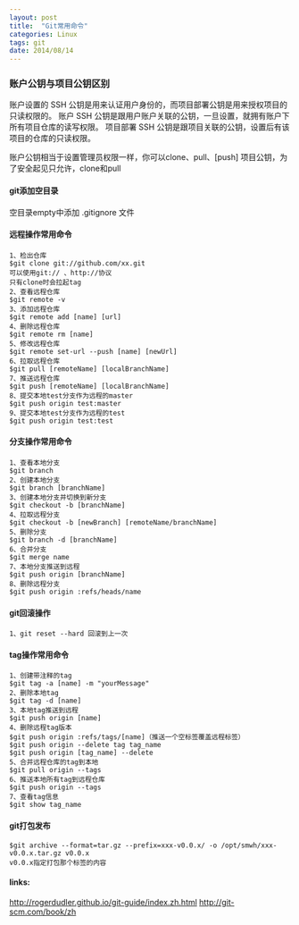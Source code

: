 ```yaml
---
layout: post
title:  "Git常用命令"
categories: Linux
tags: git
date: 2014/08/14
---
```


### 账户公钥与项目公钥区别
账户设置的 SSH 公钥是用来认证用户身份的，而项目部署公钥是用来授权项目的只读权限的。
账户 SSH 公钥是跟用户账户关联的公钥，一旦设置，就拥有账户下所有项目仓库的读写权限。
项目部署 SSH 公钥是跟项目关联的公钥，设置后有该项目的仓库的只读权限。

账户公钥相当于设置管理员权限一样，你可以clone、pull、[push]
项目公钥，为了安全起见只允许，clone和pull

#### git添加空目录
空目录empty中添加 .gitignore 文件
<!--more-->
#### 远程操作常用命令
```
1、检出仓库
$git clone git://github.com/xx.git
可以使用git:// 、http://协议
只有clone时会拉起tag
2、查看远程仓库
$git remote -v
3、添加远程仓库
$git remote add [name] [url]
4、删除远程仓库
$git remote rm [name]
5、修改远程仓库
$git remote set-url --push [name] [newUrl]
6、拉取远程仓库
$git pull [remoteName] [localBranchName]
7、推送远程仓库
$git push [remoteName] [localBranchName]
8、提交本地test分支作为远程的master
$git push origin test:master
9、提交本地test分支作为远程的test
$git push origin test:test
```

#### 分支操作常用命令
```
1、查看本地分支
$git branch
2、创建本地分支
$git branch [branchName]
3、创建本地分支并切换到新分支
$git checkout -b [branchName]
4、拉取远程分支
$git checkout -b [newBranch] [remoteName/branchName]
5、删除分支
$git branch -d [branchName]
6、合并分支
$git merge name
7、本地分支推送到远程
$git push origin [branchName]
8、删除远程分支
$git push origin :refs/heads/name
```
#### git回滚操作
```
1、git reset --hard 回滚到上一次
```

#### tag操作常用命令
```
1、创建带注释的tag
$git tag -a [name] -m "yourMessage"
2、删除本地tag
$git tag -d [name]
3、本地tag推送到远程
$git push origin [name]
4、删除远程tag版本
$git push origin :refs/tags/[name]（推送一个空标签覆盖远程标签）
$git push origin --delete tag tag_name
$git push origin [tag_name] --delete
5、合并远程仓库的tag到本地
$git pull origin --tags
6、推送本地所有tag到远程仓库
$git push origin --tags
7、查看tag信息
$git show tag_name
```

#### git打包发布
```
$git archive --format=tar.gz --prefix=xxx-v0.0.x/ -o /opt/smwh/xxx-v0.0.x.tar.gz v0.0.x
v0.0.x指定打包那个标签的内容
```

#### links:
<http://rogerdudler.github.io/git-guide/index.zh.html>
<http://git-scm.com/book/zh>